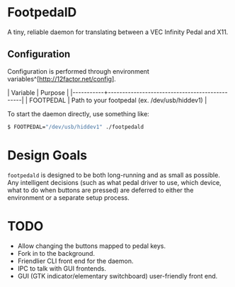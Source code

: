 # FootpedalD
A tiny, reliable daemon for translating between a VEC Infinity Pedal and X11.

## Configuration
Configuration is performed through environment variables^[http://12factor.net/config].

| Variable  | Purpose                                       |
|-----------+-----------------------------------------------|
| FOOTPEDAL | Path to your footpedal (ex. /dev/usb/hiddev1) |

To start the daemon directly, use something like:

```sh
$ FOOTPEDAL="/dev/usb/hiddev1" ./footpedald
```

# Design Goals
`footpedald` is designed to be both long-running and as small as possible. Any intelligent decisions (such as what pedal driver to use, which device, what to do when buttons are pressed) are deferred to either the environment or a separate setup process.

# TODO
 - Allow changing the buttons mapped to pedal keys.
 - Fork in to the background.
 - Friendlier CLI front end for the daemon.
 - IPC to talk with GUI frontends.
 - GUI (GTK indicator/elementary switchboard) user-friendly front end.
